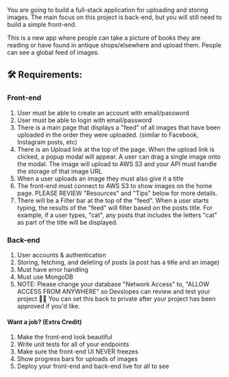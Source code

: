 You are going to build a full-stack application for uploading and storing images. The main focus on this project is back-end, but you will still need to build a simple front-end.

This is a new app where people can take a picture of books they are reading or have found in antique shops/elsewhere and upload them. People can see a global feed of images.

## 🛠 Requirements:

### Front-end

1. User must be able to create an account with email/password
2. User must be able to login with email/password
3. There is a main page that displays a "feed" of all images that have been uploaded in the order they were uploaded. (similar to Facebook, Instagram posts, etc)
4. There is an Upload link at the top of the page. When the upload link is clicked, a popup modal will appear. A user can drag a single image onto the modal. The image will upload to AWS S3 and your API must handle the storage of that image URL
5. When a user uploads an image they must also give it a title
6. The front-end must connect to AWS S3 to show images on the home page. PLEASE REVIEW "Resources" and "Tips" below for more details.
7. There will be a Filter bar at the top of the "feed". When a user starts typing, the results of the "feed" will filter based on the posts title. For example, if a user types, "cat", any posts that includes the letters "cat" as part of the title will be displayed.

### Back-end

1. User accounts & authentication
2. Storing, fetching, and deleting of posts (a post has a title and an image)
3. Must have error handling
4. Must use MongoDB
5. NOTE: Please change your database "Network Access" to, "ALLOW ACCESS FROM ANYWHERE" so Devslopes can review and test your project 👍🏼 You can set this back to private after your project has been approved if you'd like.

#### Want a job? (Extra Credit)

1. Make the front-end look beautiful
2. Write unit tests for all of your endpoints
3. Make sure the front-end UI NEVER freezes
4. Show progress bars for uploads of images
5. Deploy your front-end and back-end live for all to see
